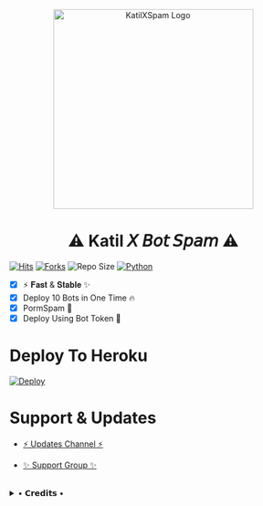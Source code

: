 <p align="center">
  <img src="https://telegra.ph/file/38eae16b57a0c2d039423.jpg"width="350"" alt="KatilXSpam Logo">
</p>
<h1 align="center">
  <b>⚠️ Katil 𝘟 𝘉𝘰𝘵 𝘚𝘱𝘢𝘮 ⚠️</b>
</h1>

[![Hits](https://hits.seeyoufarm.com/api/count/incr/badge.svg?url=https%3A%2F%2Fgithub.com%2Fbhumiharsaurabh%2FKatilXBotSpam&count_bg=%2379C83D&title_bg=%23555555&icon=&icon_color=%23E7E7E7&title=Hits&edge_flat=true)](https://github.com/BeingMighty/MightyXBotSpam)
[![Forks](https://img.shields.io/github/forks/bhumiharsaurabh/KatilXBotSpam?style=flat-square&color=blue)](https://github.com/bhumiharsaurabh/KatilXBotSpam/fork)
![Repo Size](https://img.shields.io/github/repo-size/bhumiharsaurabh/KatilXBotSpam?&color=limegreen&style=flat-square&logo=github)
[![Python](https://img.shields.io/badge/Python-v3.9.7-blue?style=flat-square)](https://www.python.org/)

 
- [x] ⚡ 𝐅𝐚𝐬𝐭 & 𝐒𝐭𝐚𝐛𝐥𝐞 ✨
- [x] Deploy 10 Bots in One Time 🔥
- [x] PormSpam 🌚
- [x] Deploy Using Bot Token 🤖

# Deploy To Heroku

[![Deploy](https://www.herokucdn.com/deploy/button.svg)](https://heroku.com/deploy?template=https://github.com/bhumiharsaurabh/KatilBotSpamdeployy)


# Support & Updates
* [⚡ Updates Channel ⚡](https://t.me/KatilXUpdates)

* [✨ Support Group ✨](https://t.me/KatilXSupport)
<br>

<details>
 
  <summary> • 𝗖𝗿𝗲𝗱𝗶𝘁𝘀 • </summary>
  
* [Katil Creator](https://github.com/bhumiharsaurabh)
* [MightyX Creator](https://github.com/BeingMighty) For Base.
* [Lonami](https://github.com/LonamiWebs/) For [Telethon.](https://github.com/LonamiWebs/Telethon)

</details>
